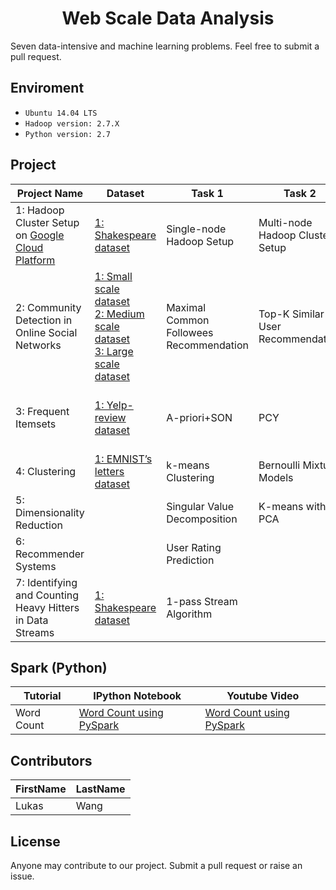 <h1 align="center"> Web Scale Data Analysis</h1>

Seven data-intensive and machine learning problems. Feel free to submit a pull request.

## Enviroment
* `Ubuntu 14.04 LTS`
* `Hadoop version: 2.7.X`
* `Python version: 2.7`

## Project
Project Name | Dataset | Task 1 | Task 2 | Task 3 | Task 4 
--- | --- | --- | --- | --- | --- 
1: Hadoop Cluster Setup on [Google Cloud Platform](https://cloud.google.com/) | [1: Shakespeare dataset](https://www.dropbox.com/s/8nlgr2ilum9elb7/shakespeare.zip?dl=0) | Single-node Hadoop Setup  | Multi-node Hadoop Cluster Setup | Running the Python Code on Hadoop | Compiling the Java WordCount program for MapReduce
2: Community Detection in Online Social Networks | [1: Small scale dataset](https://www.dropbox.com/s/ns771cy27fpjthj/facebook_combined.txt.gz?dl=0)<br>[2: Medium scale dataset](https://www.dropbox.com/s/g1nthvj98iaikly/twitter_combined.txt.gz?dl=0)<br>[3: Large scale dataset](https://www.dropbox.com/s/cbf4r2at8dmd9ms/gplus_combined.txt.gz?dl=0) | Maximal Common Followees Recommendation | Top-K Similar User Recommendation | Common followees for Similar users | Composite Key and Secondary Sorting Optimization 
3: Frequent Itemsets | [1: Yelp-review dataset](http://mobitec.ie.cuhk.edu.hk/ierg4300Fall2020/homework/yelp_review.rar) | A-priori+SON | PCY | Minhash/ Locality-Sensitive Hashing (LSH)
4: Clustering | [1: EMNIST’s letters dataset](http://www.itl.nist.gov/iaui/vip/cs_links/EMNIST/gzip.zip) | k-means Clustering | Bernoulli Mixture Models
5: Dimensionality Reduction | | Singular Value Decomposition | K-means with PCA
6: Recommender Systems | | User Rating Prediction
7: Identifying and Counting Heavy Hitters in Data Streams | [1: Shakespeare dataset](https://www.dropbox.com/s/8nlgr2ilum9elb7/shakespeare.zip?dl=0) | 1-pass Stream Algorithm

## Spark (Python)
Tutorial | IPython Notebook | Youtube Video
--- | --- | ---
Word Count | [Word Count using PySpark](https://github.com/mGalarnyk/Python_Tutorials/blob/master/PySpark_Basics/PySpark_Part1_Word_Count_Removing_Punctuation_Pride_Prejudice.ipynb) | [Word Count using PySpark](https://www.youtube.com/watch?v=jg7Z8ctKpEs&t=1s)

## Contributors
FirstName | LastName
--- | --- 
Lukas  |  Wang

## License
Anyone may contribute to our project. Submit a pull request or raise an issue. 
